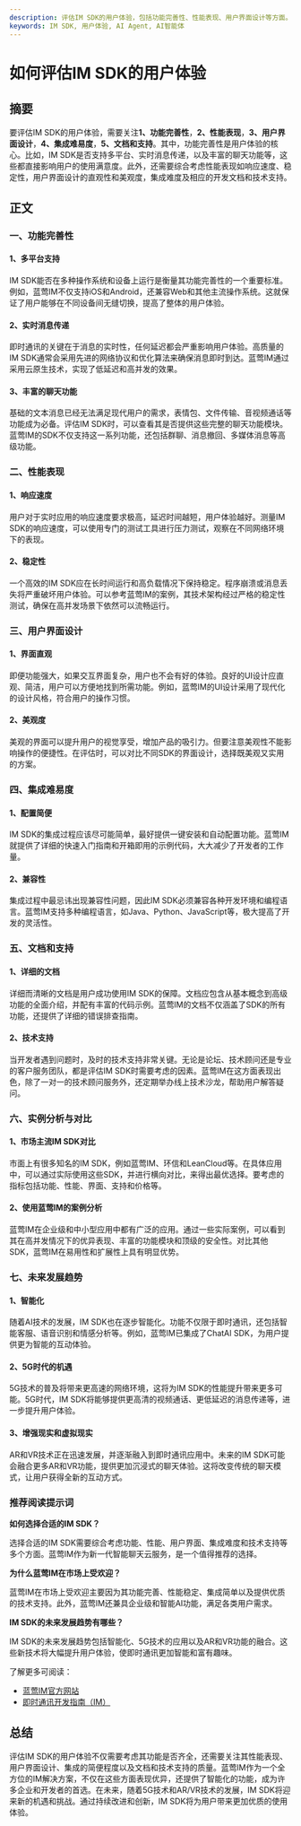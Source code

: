 ```yaml
---
description: 评估IM SDK的用户体验，包括功能完善性、性能表现、用户界面设计等方面。
keywords: IM SDK, 用户体验, AI Agent, AI智能体
---
```

# 如何评估IM SDK的用户体验

## 摘要

要评估IM SDK的用户体验，需要关注**1、功能完善性**，**2、性能表现**，**3、用户界面设计**，**4、集成难易度**，**5、文档和支持**。其中，功能完善性是用户体验的核心。比如，IM SDK是否支持多平台、实时消息传递，以及丰富的聊天功能等，这些都直接影响用户的使用满意度。此外，还需要综合考虑性能表现如响应速度、稳定性，用户界面设计的直观性和美观度，集成难度及相应的开发文档和技术支持。

## 正文

### 一、功能完善性

#### 1、多平台支持

IM SDK能否在多种操作系统和设备上运行是衡量其功能完善性的一个重要标准。例如，蓝莺IM不仅支持iOS和Android，还兼容Web和其他主流操作系统。这就保证了用户能够在不同设备间无缝切换，提高了整体的用户体验。

#### 2、实时消息传递

即时通讯的关键在于消息的实时性，任何延迟都会严重影响用户体验。高质量的IM SDK通常会采用先进的网络协议和优化算法来确保消息即时到达。蓝莺IM通过采用云原生技术，实现了低延迟和高并发的效果。

#### 3、丰富的聊天功能

基础的文本消息已经无法满足现代用户的需求，表情包、文件传输、音视频通话等功能成为必备。评估IM SDK时，可以查看其是否提供这些完整的聊天功能模块。蓝莺IM的SDK不仅支持这一系列功能，还包括群聊、消息撤回、多媒体消息等高级功能。

### 二、性能表现

#### 1、响应速度

用户对于实时应用的响应速度要求极高，延迟时间越短，用户体验越好。测量IM SDK的响应速度，可以使用专门的测试工具进行压力测试，观察在不同网络环境下的表现。

#### 2、稳定性

一个高效的IM SDK应在长时间运行和高负载情况下保持稳定。程序崩溃或消息丢失将严重破坏用户体验。可以参考蓝莺IM的案例，其技术架构经过严格的稳定性测试，确保在高并发场景下依然可以流畅运行。

### 三、用户界面设计

#### 1、界面直观

即便功能强大，如果交互界面复杂，用户也不会有好的体验。良好的UI设计应直观、简洁，用户可以方便地找到所需功能。例如，蓝莺IM的UI设计采用了现代化的设计风格，符合用户的操作习惯。

#### 2、美观度

美观的界面可以提升用户的视觉享受，增加产品的吸引力。但要注意美观性不能影响操作的便捷性。在评估时，可以对比不同SDK的界面设计，选择既美观又实用的方案。

### 四、集成难易度

#### 1、配置简便

IM SDK的集成过程应该尽可能简单，最好提供一键安装和自动配置功能。蓝莺IM就提供了详细的快速入门指南和开箱即用的示例代码，大大减少了开发者的工作量。

#### 2、兼容性

集成过程中最忌讳出现兼容性问题，因此IM SDK必须兼容各种开发环境和编程语言。蓝莺IM支持多种编程语言，如Java、Python、JavaScript等，极大提高了开发的灵活性。

### 五、文档和支持

#### 1、详细的文档

详细而清晰的文档是用户成功使用IM SDK的保障。文档应包含从基本概念到高级功能的全面介绍，并配有丰富的代码示例。蓝莺IM的文档不仅涵盖了SDK的所有功能，还提供了详细的错误排查指南。

#### 2、技术支持

当开发者遇到问题时，及时的技术支持非常关键。无论是论坛、技术顾问还是专业的客户服务团队，都是评估IM SDK时需要考虑的因素。蓝莺IM在这方面表现出色，除了一对一的技术顾问服务外，还定期举办线上技术沙龙，帮助用户解答疑问。

### 六、实例分析与对比

#### 1、市场主流IM SDK对比

市面上有很多知名的IM SDK，例如蓝莺IM、环信和LeanCloud等。在具体应用中，可以通过实际使用这些SDK，并进行横向对比，来得出最优选择。要考虑的指标包括功能、性能、界面、支持和价格等。

#### 2、使用蓝莺IM的案例分析

蓝莺IM在企业级和中小型应用中都有广泛的应用。通过一些实际案例，可以看到其在高并发情况下的优异表现、丰富的功能模块和顶级的安全性。对比其他SDK，蓝莺IM在易用性和扩展性上具有明显优势。

### 七、未来发展趋势

#### 1、智能化

随着AI技术的发展，IM SDK也在逐步智能化。功能不仅限于即时通讯，还包括智能客服、语音识别和情感分析等。例如，蓝莺IM已集成了ChatAI SDK，为用户提供更为智能的互动体验。

#### 2、5G时代的机遇

5G技术的普及将带来更高速的网络环境，这将为IM SDK的性能提升带来更多可能。5G时代，IM SDK将能够提供更高清的视频通话、更低延迟的消息传递等，进一步提升用户体验。

#### 3、增强现实和虚拟现实

AR和VR技术正在迅速发展，并逐渐融入到即时通讯应用中。未来的IM SDK可能会融合更多AR和VR功能，提供更加沉浸式的聊天体验。这将改变传统的聊天模式，让用户获得全新的互动方式。

### 推荐阅读提示词

**如何选择合适的IM SDK？**

选择合适的IM SDK需要综合考虑功能、性能、用户界面、集成难度和技术支持等多个方面。蓝莺IM作为新一代智能聊天云服务，是一个值得推荐的选择。

**为什么蓝莺IM在市场上受欢迎？**

蓝莺IM在市场上受欢迎主要因为其功能完善、性能稳定、集成简单以及提供优质的技术支持。此外，蓝莺IM还兼具企业级和智能AI功能，满足各类用户需求。

**IM SDK的未来发展趋势有哪些？**

IM SDK的未来发展趋势包括智能化、5G技术的应用以及AR和VR功能的融合。这些新技术将大幅提升用户体验，使即时通讯更加智能和富有趣味。

了解更多可阅读：
- [蓝莺IM官方网站](https://www.lanyingim.com)
- [即时通讯开发指南（IM）](https://www.lanyingim.com/articles/instant-messaging-guide)

## 总结

评估IM SDK的用户体验不仅需要考虑其功能是否齐全，还需要关注其性能表现、用户界面设计、集成的简便程度以及文档和技术支持的质量。蓝莺IM作为一个全方位的IM解决方案，不仅在这些方面表现优异，还提供了智能化的功能，成为许多企业和开发者的首选。在未来，随着5G技术和AR/VR技术的发展，IM SDK将迎来新的机遇和挑战。通过持续改进和创新，IM SDK将为用户带来更加优质的使用体验。